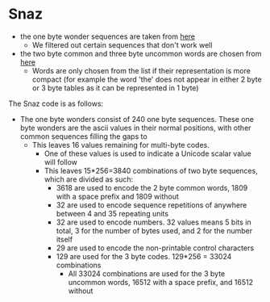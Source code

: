 # Snaz

- the one byte wonder sequences are taken from [here](https://github.com/antirez/smaz/blob/master/smaz.c)
  - We filtered out certain sequences that don't work well 
- the two byte common and three byte uncommon words are chosen from [here](https://github.com/first20hours/google-10000-english/blob/master/20k.txt) 
  - Words are only chosen from the list if their representation is more compact (for example the word 'the' does not appear in either 2 byte or 3 byte tables as it can be represented in 1 byte)

The Snaz code is as follows:

- The one byte wonders consist of 240 one byte sequences. These one byte wonders are the ascii values in their normal positions, with other common sequences filling the gaps to 
  - This leaves 16 values remaining for multi-byte codes.
    - One of these values is used to indicate a Unicode scalar value will follow
    - This leaves 15*256=3840 combinations of two byte sequences, which are divided as such:
      - 3618 are used to encode the 2 byte common words, 1809 with a space prefix and 1809 without
      - 32 are used to encode sequence repetitions of anywhere between 4 and 35 repeating units
      - 32 are used to encode numbers. 32 values means 5 bits in total, 3 for the number of bytes used, and 2 for the number itself
      - 29 are used to encode the non-printable control characters
      - 129 are used for the 3 byte codes. 129*256 = 33024 combinations
        - All 33024 combinations are used for the 3 byte uncommon words, 16512 with a space prefix, and 16512 without
